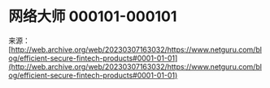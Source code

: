 # 网络大师 000101-000101

来源：[http://web.archive.org/web/20230307163032/https://www.netguru.com/blog/efficient-secure-fintech-products#0001-01-01](http://web.archive.org/web/20230307163032/https://www.netguru.com/blog/efficient-secure-fintech-products#0001-01-01)